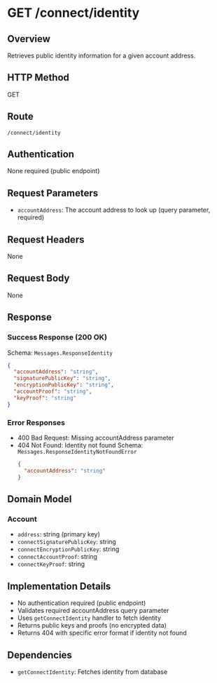 # GET /connect/identity

## Overview
Retrieves public identity information for a given account address.

## HTTP Method
GET

## Route
`/connect/identity`

## Authentication
None required (public endpoint)

## Request Parameters
- `accountAddress`: The account address to look up (query parameter, required)

## Request Headers
None

## Request Body
None

## Response
### Success Response (200 OK)
Schema: `Messages.ResponseIdentity`
```json
{
  "accountAddress": "string",
  "signaturePublicKey": "string",
  "encryptionPublicKey": "string",
  "accountProof": "string",
  "keyProof": "string"
}
```

### Error Responses
- 400 Bad Request: Missing accountAddress parameter
- 404 Not Found: Identity not found
  Schema: `Messages.ResponseIdentityNotFoundError`
  ```json
  {
    "accountAddress": "string"
  }
  ```

## Domain Model
### Account
- `address`: string (primary key)
- `connectSignaturePublicKey`: string
- `connectEncryptionPublicKey`: string
- `connectAccountProof`: string
- `connectKeyProof`: string

## Implementation Details
- No authentication required (public endpoint)
- Validates required accountAddress query parameter
- Uses `getConnectIdentity` handler to fetch identity
- Returns public keys and proofs (no encrypted data)
- Returns 404 with specific error format if identity not found

## Dependencies
- `getConnectIdentity`: Fetches identity from database